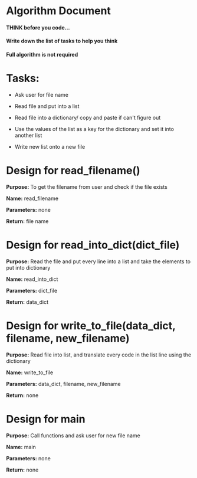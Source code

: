 # Algorithm Document

#### THINK before you code...
#### Write down the list of tasks to help you think
#### Full algorithm is not required
# Tasks:
- Ask user for file name

- Read file and put into a list

- Read file into a dictionary/ copy and paste if can't figure out

- Use the values of the list as a key for the dictionary and set it into another list

- Write new list onto a new file


# Design for read_filename()
**Purpose:** To get the filename from user and check if the file exists

**Name:** read_filename

**Parameters:** none

**Return:** file name



# Design for read_into_dict(dict_file)
**Purpose:** Read the file and put every line into a list and take the elements to put into dictionary

**Name:** read_into_dict

**Parameters:** dict_file

**Return:** data_dict




# Design for write_to_file(data_dict, filename, new_filename)
**Purpose:** Read file into list, and translate every code in the list line using the dictionary

**Name:** write_to_file

**Parameters:** data_dict, filename, new_filename

**Return:** none


# Design for main
**Purpose:** Call functions and ask user for new file name

**Name:** main

**Parameters:** none

**Return:** none

